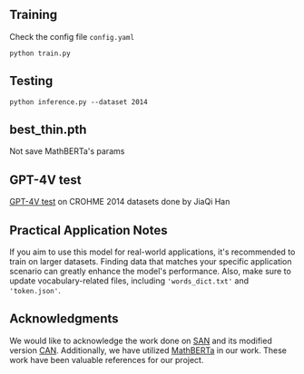 ## Training

Check the config file ```config.yaml``` 

```
python train.py
```

## Testing

```
python inference.py --dataset 2014
```


## best_thin.pth
Not save MathBERTa's params


## GPT-4V test
[GPT-4V test](https://github.com/Zui-C/RLFN/edit/main/GPT-4V_test) on CROHME 2014 datasets done by JiaQi Han


## Practical Application Notes

If you aim to use this model for real-world applications, it's recommended to train on larger datasets. Finding data that matches your specific application scenario can greatly enhance the model's performance. Also, make sure to update vocabulary-related files, including `'words_dict.txt'` and `'token.json'`.


## Acknowledgments

We would like to acknowledge the work done on [SAN](https://github.com/tal-tech/SAN) and its modified version [CAN](https://github.com/LBH1024/CAN). Additionally, we have utilized [MathBERTa](https://github.com/witiko/scm-at-arqmath3) in our work. These work have been valuable references for our project.


